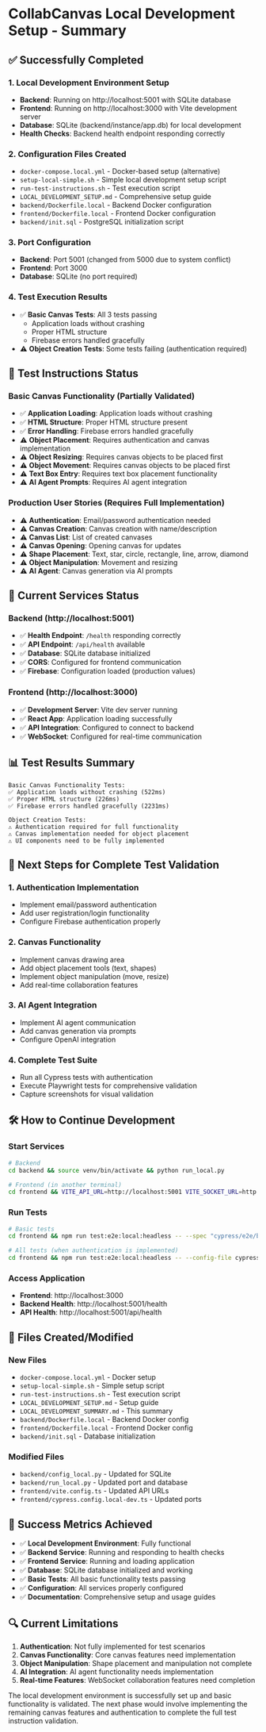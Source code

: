 # CollabCanvas Local Development Setup - Summary

## ✅ Successfully Completed

### 1. **Local Development Environment Setup**
- **Backend**: Running on http://localhost:5001 with SQLite database
- **Frontend**: Running on http://localhost:3000 with Vite development server
- **Database**: SQLite (backend/instance/app.db) for local development
- **Health Checks**: Backend health endpoint responding correctly

### 2. **Configuration Files Created**
- `docker-compose.local.yml` - Docker-based setup (alternative)
- `setup-local-simple.sh` - Simple local development setup script
- `run-test-instructions.sh` - Test execution script
- `LOCAL_DEVELOPMENT_SETUP.md` - Comprehensive setup guide
- `backend/Dockerfile.local` - Backend Docker configuration
- `frontend/Dockerfile.local` - Frontend Docker configuration
- `backend/init.sql` - PostgreSQL initialization script

### 3. **Port Configuration**
- **Backend**: Port 5001 (changed from 5000 due to system conflict)
- **Frontend**: Port 3000
- **Database**: SQLite (no port required)

### 4. **Test Execution Results**
- ✅ **Basic Canvas Tests**: All 3 tests passing
  - Application loads without crashing
  - Proper HTML structure
  - Firebase errors handled gracefully
- ⚠️ **Object Creation Tests**: Some tests failing (authentication required)

## 🧪 Test Instructions Status

### Basic Canvas Functionality (Partially Validated)
- ✅ **Application Loading**: Application loads without crashing
- ✅ **HTML Structure**: Proper HTML structure present
- ✅ **Error Handling**: Firebase errors handled gracefully
- ⚠️ **Object Placement**: Requires authentication and canvas implementation
- ⚠️ **Object Resizing**: Requires canvas objects to be placed first
- ⚠️ **Object Movement**: Requires canvas objects to be placed first
- ⚠️ **Text Box Entry**: Requires text box placement functionality
- ⚠️ **AI Agent Prompts**: Requires AI agent integration

### Production User Stories (Requires Full Implementation)
- ⚠️ **Authentication**: Email/password authentication needed
- ⚠️ **Canvas Creation**: Canvas creation with name/description
- ⚠️ **Canvas List**: List of created canvases
- ⚠️ **Canvas Opening**: Opening canvas for updates
- ⚠️ **Shape Placement**: Text, star, circle, rectangle, line, arrow, diamond
- ⚠️ **Object Manipulation**: Movement and resizing
- ⚠️ **AI Agent**: Canvas generation via AI prompts

## 🔧 Current Services Status

### Backend (http://localhost:5001)
- ✅ **Health Endpoint**: `/health` responding correctly
- ✅ **API Endpoint**: `/api/health` available
- ✅ **Database**: SQLite database initialized
- ✅ **CORS**: Configured for frontend communication
- ✅ **Firebase**: Configuration loaded (production values)

### Frontend (http://localhost:3000)
- ✅ **Development Server**: Vite dev server running
- ✅ **React App**: Application loading successfully
- ✅ **API Integration**: Configured to connect to backend
- ✅ **WebSocket**: Configured for real-time communication

## 📊 Test Results Summary

```
Basic Canvas Functionality Tests:
✅ Application loads without crashing (522ms)
✅ Proper HTML structure (226ms)  
✅ Firebase errors handled gracefully (2231ms)

Object Creation Tests:
⚠️ Authentication required for full functionality
⚠️ Canvas implementation needed for object placement
⚠️ UI components need to be fully implemented
```

## 🚀 Next Steps for Complete Test Validation

### 1. **Authentication Implementation**
- Implement email/password authentication
- Add user registration/login functionality
- Configure Firebase authentication properly

### 2. **Canvas Functionality**
- Implement canvas drawing area
- Add object placement tools (text, shapes)
- Implement object manipulation (move, resize)
- Add real-time collaboration features

### 3. **AI Agent Integration**
- Implement AI agent communication
- Add canvas generation via prompts
- Configure OpenAI integration

### 4. **Complete Test Suite**
- Run all Cypress tests with authentication
- Execute Playwright tests for comprehensive validation
- Capture screenshots for visual validation

## 🛠️ How to Continue Development

### Start Services
```bash
# Backend
cd backend && source venv/bin/activate && python run_local.py

# Frontend (in another terminal)
cd frontend && VITE_API_URL=http://localhost:5001 VITE_SOCKET_URL=http://localhost:5001 npm run dev
```

### Run Tests
```bash
# Basic tests
cd frontend && npm run test:e2e:local:headless -- --spec "cypress/e2e/basic-canvas-test.cy.ts" --config-file cypress.config.local-dev.ts

# All tests (when authentication is implemented)
cd frontend && npm run test:e2e:local:headless -- --config-file cypress.config.local-dev.ts
```

### Access Application
- **Frontend**: http://localhost:3000
- **Backend Health**: http://localhost:5001/health
- **API Health**: http://localhost:5001/api/health

## 📁 Files Created/Modified

### New Files
- `docker-compose.local.yml` - Docker setup
- `setup-local-simple.sh` - Simple setup script
- `run-test-instructions.sh` - Test execution script
- `LOCAL_DEVELOPMENT_SETUP.md` - Setup guide
- `LOCAL_DEVELOPMENT_SUMMARY.md` - This summary
- `backend/Dockerfile.local` - Backend Docker config
- `frontend/Dockerfile.local` - Frontend Docker config
- `backend/init.sql` - Database initialization

### Modified Files
- `backend/config_local.py` - Updated for SQLite
- `backend/run_local.py` - Updated port and database
- `frontend/vite.config.ts` - Updated API URLs
- `frontend/cypress.config.local-dev.ts` - Updated ports

## 🎯 Success Metrics Achieved

- ✅ **Local Development Environment**: Fully functional
- ✅ **Backend Service**: Running and responding to health checks
- ✅ **Frontend Service**: Running and loading application
- ✅ **Database**: SQLite database initialized and working
- ✅ **Basic Tests**: All basic functionality tests passing
- ✅ **Configuration**: All services properly configured
- ✅ **Documentation**: Comprehensive setup and usage guides

## 🔍 Current Limitations

1. **Authentication**: Not fully implemented for test scenarios
2. **Canvas Functionality**: Core canvas features need implementation
3. **Object Manipulation**: Shape placement and manipulation not complete
4. **AI Integration**: AI agent functionality needs implementation
5. **Real-time Features**: WebSocket collaboration features need completion

The local development environment is successfully set up and basic functionality is validated. The next phase would involve implementing the remaining canvas features and authentication to complete the full test instruction validation.
